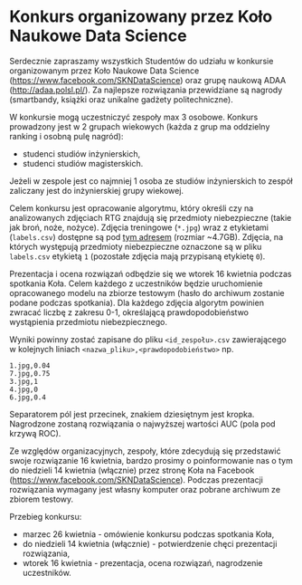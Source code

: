 # Konkurs organizowany przez Koło Naukowe Data Science 

Serdecznie zapraszamy wszystkich Studentów do udziału w konkursie organizowanym przez Koło Naukowe Data Science (https://www.facebook.com/SKNDataScience) oraz grupę naukową ADAA (http://adaa.polsl.pl/). Za najlepsze rozwiązania przewidziane są nagrody (smartbandy, książki oraz unikalne gadżety politechniczne).

W konkursie mogą uczestniczyć zespoły max 3 osobowe. Konkurs prowadzony jest w 2 grupach wiekowych (każda z grup ma oddzielny ranking i osobną pulę nagród):

* studenci studiów inżynierskich,
* studenci studiów magisterskich.

Jeżeli w zespole jest co najmniej 1 osoba ze studiów inżynierskich to zespół zaliczany jest do inżynierskiej grupy wiekowej.

Celem konkursu jest opracowanie algorytmu, który określi czy na analizowanych zdjęciach RTG znajdują się przedmioty niebezpieczne (takie jak broń, noże, nożyce). Zdjęcia treningowe (`*.jpg`) wraz z etykietami (`labels.csv`) dostępne są pod [tym adresem](https://drive.google.com/file/d/1SBtAwUC2HahJBROMjXmdEq3VG2Qx08SO/view?usp=sharing) (rozmiar ~4.7GB). Zdjęcia, na których występują przedmioty niebezpieczne oznaczone są w pliku `labels.csv` etykietą `1` (pozostałe zdjęcia mają przypisaną etykietę `0`).

Prezentacja i ocena rozwiązań odbędzie się we wtorek 16 kwietnia podczas spotkania Koła. Celem każdego z uczestników będzie uruchomienie opracowanego modelu na zbiorze testowym (hasło do archiwum zostanie podane podczas spotkania). Dla każdego zdjęcia algorytm powinien zwracać liczbę z zakresu 0-1, określającą prawdopodobieństwo wystąpienia przedmiotu niebezpiecznego. 

Wyniki powinny zostać zapisane do pliku `<id_zespołu>.csv` zawierającego w kolejnych liniach `<nazwa_pliku>,<prawdopodobieństwo>` np.

```
1.jpg,0.04
7.jpg,0.75
3.jpg,1
4.jpg,0
6.jpg,0.4
```

Separatorem pól jest przecinek, znakiem dziesiętnym jest kropka. Nagrodzone zostaną rozwiązania o najwyższej wartości AUC (pola pod krzywą ROC).

Ze względów organizacyjnych, zespoły, które zdecydują się przedstawić swoje rozwiązanie 16 kwietnia, bardzo prosimy o poinformowanie nas o tym do niedzieli 14 kwietnia (włącznie) przez stronę Koła na Facebook (https://www.facebook.com/SKNDataScience). Podczas prezentacji rozwiązania wymagany jest własny komputer oraz pobrane archiwum ze zbiorem testowy.

Przebieg konkursu:

* marzec 26 kwietnia - omówienie konkursu podczas spotkania Koła,
* do niedzieli 14 kwietnia (włącznie) - potwierdzenie chęci prezentacji rozwiązania,
* wtorek 16 kwietnia - prezentacja, ocena rozwiązań, nagrodzenie uczestników.
